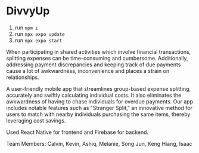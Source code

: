 # DivvyUp

1. run `npm i`
2. run `npx expo update`
3. run `npx expo start`

When participating in shared activities which involve financial transactions, splitting expenses can be time-consuming and cumbersome. Additionally, addressing payment discrepancies and keeping track of due payments cause a lot of awkwardness, inconvenience and places a strain on relationships.

A user-friendly mobile app that streamlines group-based expense splitting, accurately and swiftly calculating individual costs. It also eliminates the awkwardness of having to chase individuals for overdue payments.  Our app includes notable features such as "Stranger Split," an innovative method for users to match with nearby individuals purchasing the same items, thereby leveraging cost savings.

Used React Native for frontend and Firebase for backend.

Team Members: Calvin, Kevin, Ashiq, Melanie, Song Jun, Keng Hiang, Isaac
